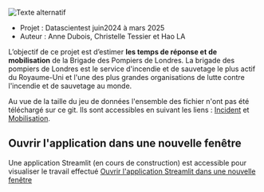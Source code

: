 ![ Texte alternatif](https://encrypted-tbn0.gstatic.com/images?q=tbn:ANd9GcR-Vmxqq29uZ_DAhCt5DTMTiHf6Yd_Sco3GCEPVBiHlYKgdkTXPFmnlvURkFRAR8uNP9wc&usqp=CAU)

- Projet : Datascientest juin2024 à mars 2025
- Auteur : Anne Dubois, Christelle Tessier et Hao LA

L’objectif de ce projet est d’estimer **les temps de réponse et de mobilisation** de la Brigade des Pompiers de Londres. La brigade des pompiers de Londres est le service d'incendie et de sauvetage le plus actif du Royaume-Uni  et l'une des plus grandes organisations de lutte contre l'incendie et de sauvetage au monde.

Au vue de la taille du jeu de données l'ensemble des fichier n'ont pas été téléchargé sur ce git. Ils sont accessibles en suivant les liens : [Incident](https://data.london.gov.uk/dataset/london-fire-brigade-incident-records) et [Mobilisation](https://data.london.gov.uk/dataset/london-fire-brigade-mobilisation-records).

## Ouvrir l'application dans une nouvelle fenêtre
Une application Streamlit (en cours de construction) est accessible pour visualiser le travail effectué
[Ouvrir l'application Streamlit dans une nouvelle fenêtre](https://projetpompierjuin2024annehaochristelle.streamlit.app/)
